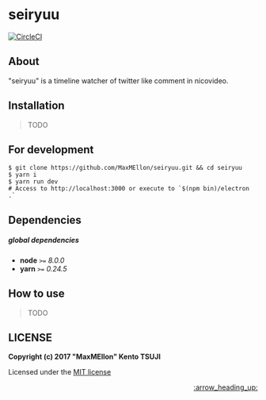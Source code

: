 # seiryuu

[![CircleCI](https://circleci.com/gh/MaxMEllon/seiryuu/tree/master.svg?style=svg)](https://circleci.com/gh/MaxMEllon/seiryuu/tree/master)

## About

"seiryuu" is a timeline watcher of twitter like comment in nicovideo.

## Installation

> TODO

## For development

```command
$ git clone https://github.com/MaxMEllon/seiryuu.git && cd seiryuu
$ yarn i
$ yarn run dev
# Access to http://localhost:3000 or execute to `$(npm bin)/electron .`
```

## Dependencies

##### global dependencies

- **node** `>=` *8.0.0*
- **yarn** `>=` *0.24.5*

## How to use

> TODO

## LICENSE

**Copyright (c) 2017 "MaxMEllon" Kento TSUJI**

Licensed under the [MIT license](./LICENSE.txt)

  <p align="right"><a href="#top">:arrow_heading_up:</a></p>
